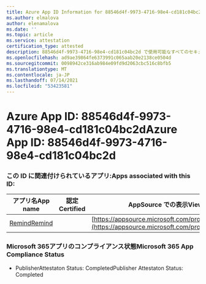```yaml
---
title: Azure App ID Information for 88546d4f-9973-4716-98e4-cd181c04bc2d
ms.author: elmalova
author: elenamalova
ms.date: ''
ms.topic: article
ms.service: attestation
certification_type: attested
description: 88546d4f-9973-4716-98e4-cd181c04bc2d で使用可能なすべてのセキュリティおよびコンプライアンス情報。
ms.openlocfilehash: ad9ae39864fe6373991c065aab20e2138ce0504d
ms.sourcegitcommit: 0098942ce316ab984e09fd9d2063cbc516c8bfb5
ms.translationtype: MT
ms.contentlocale: ja-JP
ms.lasthandoff: 07/14/2021
ms.locfileid: "53423581"
---
```

# <a name="azure-app-id-88546d4f-9973-4716-98e4-cd181c04bc2d"></a><span data-ttu-id="f692d-103">Azure App ID: 88546d4f-9973-4716-98e4-cd181c04bc2d</span><span class="sxs-lookup"><span data-stu-id="f692d-103">Azure App ID: 88546d4f-9973-4716-98e4-cd181c04bc2d</span></span>


### <a name="apps-associated-with-this-id"></a><span data-ttu-id="f692d-104">この ID に関連付けられているアプリ:</span><span class="sxs-lookup"><span data-stu-id="f692d-104">Apps associated with this ID:</span></span>
| <span data-ttu-id="f692d-105">**アプリ名**</span><span class="sxs-lookup"><span data-stu-id="f692d-105">**App name**</span></span> | <span data-ttu-id="f692d-106">**認定**</span><span class="sxs-lookup"><span data-stu-id="f692d-106">**Certified**</span></span> | <span data-ttu-id="f692d-107">**AppSource での表示**</span><span class="sxs-lookup"><span data-stu-id="f692d-107">**View in AppSource**</span></span> |
|-|-|-|
| [<span data-ttu-id="f692d-108">Remind</span><span class="sxs-lookup"><span data-stu-id="f692d-108">Remind</span></span>](https://docs.microsoft.com/en-us/microsoft-365-app-certification/forward/WA200001444) |  | [https://appsource.microsoft.com/product/office/WA200001444](https://appsource.microsoft.com/product/office/WA200001444) |

### <a name="microsoft-365-app-compliance-status"></a><span data-ttu-id="f692d-109">Microsoft 365アプリのコンプライアンス状態</span><span class="sxs-lookup"><span data-stu-id="f692d-109">Microsoft 365 App Compliance Status</span></span>
- <span data-ttu-id="f692d-110">PublisherAttestaton Status: Completed</span><span class="sxs-lookup"><span data-stu-id="f692d-110">Publisher Attestaton Status: Completed</span></span>
